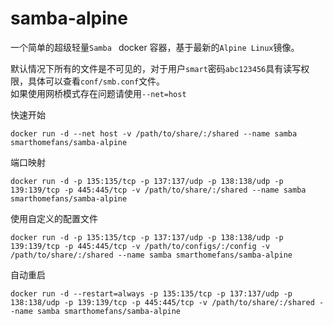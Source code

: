 # samba-alpine
一个简单的超级轻量`Samba ` docker 容器，基于最新的`Alpine Linux`镜像。

默认情况下所有的文件是不可见的，对于用户`smart`密码`abc123456`具有读写权限，具体可以查看`conf/smb.conf`文件。  
如果使用网桥模式存在问题请使用`--net=host`

快速开始

```shell
docker run -d --net host -v /path/to/share/:/shared --name samba smarthomefans/samba-alpine
```

端口映射

```shell
docker run -d -p 135:135/tcp -p 137:137/udp -p 138:138/udp -p 139:139/tcp -p 445:445/tcp -v /path/to/share/:/shared --name samba smarthomefans/samba-alpine
```

使用自定义的配置文件

```shell
docker run -d -p 135:135/tcp -p 137:137/udp -p 138:138/udp -p 139:139/tcp -p 445:445/tcp -v /path/to/configs/:/config -v /path/to/share/:/shared --name samba smarthomefans/samba-alpine
```

自动重启

```shell
docker run -d --restart=always -p 135:135/tcp -p 137:137/udp -p 138:138/udp -p 139:139/tcp -p 445:445/tcp -v /path/to/share/:/shared --name samba smarthomefans/samba-alpine
```